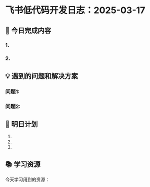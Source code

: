 # 飞书低代码开发日志：2025-03-17

## 🌟 今日完成内容

### 1. 

### 2.

## 💡 遇到的问题和解决方案

### 问题1:

### 问题2:

## 📝 明日计划

1. 
2. 
3. 

## 📚 学习资源

今天学习用到的资源：